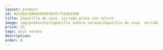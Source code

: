 ```yaml
---
layout: product
id: 8e53b2c800a5b5b03b3fcf1d3b15d0
title: Zapatilla de casa  cerrada plana con velcro 
image: img/productos/zapatilla señora verano/Zapatilla de casa  cerrada plana con velcro =23=azul verano.webp
price: 23
tags: azul verano
description: 
order: 0
---
```

